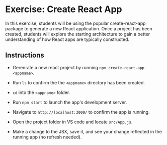# Exercise: Create React App

In this exercise, students will be using the popular create-react-app package to generate a new React application. Once a project has been created, students will explore the starting architecture to gain a better understanding of how React apps are typically constructed.

## Instructions

- Gerenrate a new react project by running `npx create-react-app <appname>`.

- Run `ls` to confirm the the `<appname>` directory has been created.

- `cd` into the `<appname>` folder.

- Run `npm start` to launch the app's development server.

- Navigate to `http://localhost:3000/` to confirm the app is running.

- Open the project folder in VS code and locate `src/App.js`.

- Make a change to the JSX, save it, and see your change reflected in the running app (no refresh needed).